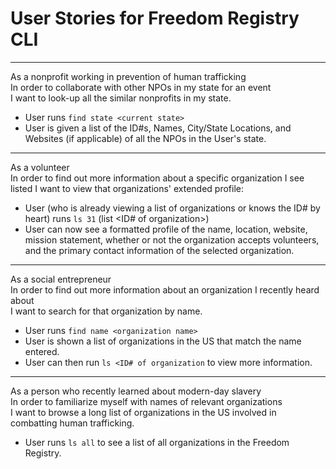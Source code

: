 User Stories for Freedom Registry CLI
==================================================

<hr />

As a nonprofit working in prevention of human trafficking<br />
In order to collaborate with other NPOs in my state for an event<br />
I want to look-up all the similar nonprofits in my state.

  - User runs `find state <current state>`
  - User is given a list of the ID#s, Names, City/State Locations, and Websites (if applicable) of all the NPOs in the User's state.

<hr />

As a volunteer<br/>
In order to find out more information about a specific organization I see listed
I want to view that organizations' extended profile:

  - User (who is already viewing a list of organizations or knows the ID# by heart) runs `ls 31` (list <ID# of organization>)
  - User can now see a formatted profile of the name, location, website, mission statement, whether or not the organization accepts volunteers, and the primary contact information of the selected organization.

<hr />

As a social entrepreneur<br />
In order to find out more information about an organization I recently heard about<br />
I want to search for that organization by name.

  - User runs `find name <organization name>`
  - User is shown a list of organizations in the US that match the name entered.
  - User can then run `ls <ID# of organization` to view more information.

<hr />

As a person who recently learned about modern-day slavery<br />
In order to familiarize myself with names of relevant organizations<br />
I want to browse a long list of organizations in the US involved in combatting human trafficking.

  - User runs `ls all` to see a list of all organizations in the Freedom Registry.
